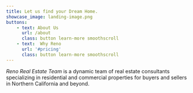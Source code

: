 ```yaml
---
title: Let us find your Dream Home.
showcase_image: landing-image.png
buttons:
    - text: About Us
      url: /about
      class: button learn-more smoothscroll
    - text:  Why Reno
      url: '#pricing'
      class: button learn-more smoothscroll
---
```



_Reno Real Estate Team_ is a dynamic team of real estate consultants specializing in residential and commercial properties for buyers and sellers in Northern California and beyond.



